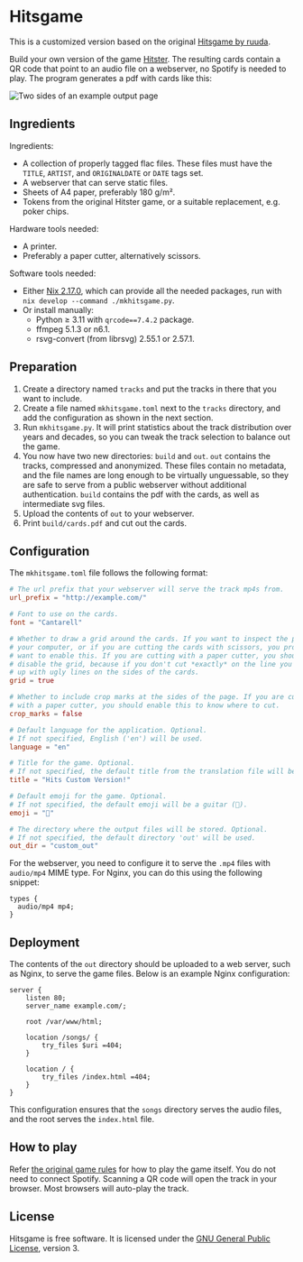 # Hitsgame

This is a customized version based on the original [Hitsgame by ruuda](https://github.com/ruuda/hitsgame).

Build your own version of the game [Hitster][hitster]. The resulting cards
contain a QR code that point to an audio file on a webserver, no Spotify is
needed to play. The program generates a pdf with cards like this:

![Two sides of an example output page](example.png)

## Ingredients

Ingredients:

 * A collection of properly tagged flac files. These files must have the
   `TITLE`, `ARTIST`, and `ORIGINALDATE` or `DATE` tags set.
 * A webserver that can serve static files.
 * Sheets of A4 paper, preferably 180 g/m².
 * Tokens from the original Hitster game, or a suitable replacement,
   e.g. poker chips.

Hardware tools needed:

 * A printer.
 * Preferably a paper cutter, alternatively scissors.

Software tools needed:

 * Either [Nix 2.17.0][nix217], which can provide all the needed packages,
   run with `nix develop --command ./mkhitsgame.py`.
 * Or install manually:
   * Python ≥ 3.11 with `qrcode==7.4.2` package.
   * ffmpeg 5.1.3 or n6.1.
   * rsvg-convert (from librsvg) 2.55.1 or 2.57.1.

## Preparation

 1. Create a directory named `tracks` and put the tracks in there that you want
    to include.
 2. Create a file named `mkhitsgame.toml` next to the `tracks` directory, and
    add the configuration as shown in the next section.
 3. Run `mkhitsgame.py`. It will print statistics about the track distribution
    over years and decades, so you can tweak the track selection to balance out
    the game.
 4. You now have two new directories: `build` and `out`. `out` contains the
    tracks, compressed and anonymized. These files contain no metadata, and the
    file names are long enough to be virtually unguessable, so they are safe to
    serve from a public webserver without additional authentication. `build`
    contains the pdf with the cards, as well as intermediate svg files.
 5. Upload the contents of `out` to your webserver.
 6. Print `build/cards.pdf` and cut out the cards.

## Configuration

The `mkhitsgame.toml` file follows the following format:

```toml
# The url prefix that your webserver will serve the track mp4s from.
url_prefix = "http://example.com/"

# Font to use on the cards.
font = "Cantarell"

# Whether to draw a grid around the cards. If you want to inspect the pdf on
# your computer, or if you are cutting the cards with scissors, you probably
# want to enable this. If you are cutting with a paper cutter, you should
# disable the grid, because if you don't cut *exactly* on the line you'll end
# up with ugly lines on the sides of the cards.
grid = true

# Whether to include crop marks at the sides of the page. If you are cutting
# with a paper cutter, you should enable this to know where to cut.
crop_marks = false

# Default language for the application. Optional.
# If not specified, English ('en') will be used.
language = "en"

# Title for the game. Optional.
# If not specified, the default title from the translation file will be used.
title = "Hits Custom Version!"

# Default emoji for the game. Optional.
# If not specified, the default emoji will be a guitar (🎸).
emoji = "🎸"

# The directory where the output files will be stored. Optional.
# If not specified, the default directory 'out' will be used.
out_dir = "custom_out"
```

For the webserver, you need to configure it to serve the `.mp4` files with
`audio/mp4` MIME type. For Nginx, you can do this using the following snippet:

```nginx
types {
  audio/mp4 mp4;
}
```

## Deployment

The contents of the `out` directory should be uploaded to a web server, such as Nginx, to serve the game files. Below is an example Nginx configuration:

```nginx
server {
    listen 80;
    server_name example.com/;

    root /var/www/html;

    location /songs/ {
        try_files $uri =404;
    }

    location / {
        try_files /index.html =404;
    }
}
```

This configuration ensures that the `songs` directory serves the audio files, and the root serves the `index.html` file.

## How to play

Refer [the original game rules][howplay] for how to play the game itself. You
do not need to connect Spotify. Scanning a QR code will open the track in your
browser. Most browsers will auto-play the track.

## License

Hitsgame is free software. It is licensed under the
[GNU General Public License][gplv3], version 3.

[gplv3]:   https://www.gnu.org/licenses/gpl-3.0.html
[hitster]: https://boardgamegeek.com/boardgame/318243/hitster
[howplay]: https://hitstergame.com/en-us/how-to-play-premium/
[nix217]:  https://nixos.org/download#nix-more
